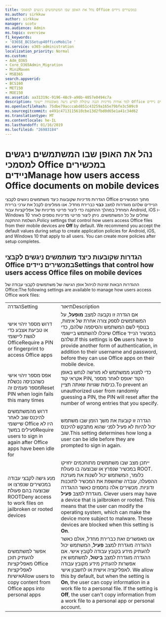 ```yaml
---
title: נהל את האופן שבו המשתמשים ניגשים למסמכי Office במכשירים ניידים
ms.author: sirkkuw
author: sirkkuw
manager: scotv
ms.audience: Admin
ms.topic: overview
f1_keywords:
- 'O365E_BCSSetup4OfficeMobile '
ms.service: o365-administration
localization_priority: Normal
ms.custom:
- Adm_O365
- Core_O365Admin_Migration
- MiniMaven
- MSB365
search.appverid:
- BCS160
- MET150
- MOE150
ms.assetid: aa31319c-9196-48c9-a90b-4057e0494c7a
description: למד אודות מדיניות הגנה שיכולה לסייע גישה מאובטחת יישומי Office ממכשירים ניידים.
ms.openlocfilehash: 75dbe79acccabd851c43259a165e79bfe3c509c0
ms.sourcegitcommit: e491c4713115610cbe13d2fbd0d65e1a41c34d62
ms.translationtype: MT
ms.contentlocale: he-IL
ms.lasthandoff: 01/16/2019
ms.locfileid: "26983184"
---
```

# <a name="manage-how-users-access-office-documents-on-mobile-devices"></a><span data-ttu-id="166e7-103">נהל את האופן שבו המשתמשים ניגשים למסמכי Office במכשירים ניידים</span><span class="sxs-lookup"><span data-stu-id="166e7-103">Manage how users access Office documents on mobile devices</span></span>

 <span data-ttu-id="166e7-p101">הגדרות מדיניות שקובעות כיצד משתמשים ניגשים לקבצי Office מתוך המכשירים הניידים שלהם מוגדרות למצב **כבוי** כברירת מחדל. אנו ממליצים לקבל את ערכי ברירת המחדל במהלך ההתקנה כדי ליצור פריטי מדיניות של אפליקציות עבור Android,‏ iOS ו- Windows 10 שחלים על כל המשתמשים. ניתן ליצור פריטי מדיניות נוספים לאחר השלמת ההתקנה.</span><span class="sxs-lookup"><span data-stu-id="166e7-p101">Policy settings that control how users access Office files from their mobile devices are **Off** by default. We recommend you accept the default values during setup to create application policies for Android, iOS, and Windows 10 that apply to all users. You can create more policies after setup completes.</span></span> 
  
## <a name="settings-that-control-how-users-access-office-files-on-mobile-devices"></a><span data-ttu-id="166e7-107">הגדרות שקובעות כיצד משתמשים ניגשים לקבצי Office במכשירים ניידים</span><span class="sxs-lookup"><span data-stu-id="166e7-107">Settings that control how users access Office files on mobile devices</span></span>

<span data-ttu-id="166e7-108">ההגדרות הבאות זמינות לניהול אופן הגישה של משתמשים לקבצי עבודה של Office:</span><span class="sxs-lookup"><span data-stu-id="166e7-108">The following settings are available to manage how users access Office work files:</span></span>
  
|||
|:-----|:-----|
|<span data-ttu-id="166e7-109">הגדרה</span><span class="sxs-lookup"><span data-stu-id="166e7-109">Setting</span></span>  <br/> |<span data-ttu-id="166e7-110">תיאור</span><span class="sxs-lookup"><span data-stu-id="166e7-110">Description</span></span>  <br/> |
|<span data-ttu-id="166e7-111">דרוש מספר זיהוי אישי או טביעת אצבע כדי לגשת ליישומי Office</span><span class="sxs-lookup"><span data-stu-id="166e7-111">Require a PIN or fingerprint to access Office apps</span></span>  <br/> |<span data-ttu-id="166e7-112">אם הגדרה זו נקבעה למצב **מופעל**, על המשתמשים לספק צורה אחרת של אימות, בנוסף לשם המשתמש והסיסמה שלהם, כדי שיוכלו להשתמש ביישומי Office במכשיר הנייד שלהם.</span><span class="sxs-lookup"><span data-stu-id="166e7-112">If this settings is **On** users have to provide another form of authentication, in addition to their username and password, before they can use Office apps on their mobile device.</span></span>  <br/> |
|<span data-ttu-id="166e7-113">אפס מספר זיהוי אישי כשהכניסה נכשלת מספר פעמים זה</span><span class="sxs-lookup"><span data-stu-id="166e7-113">Reset PIN when login fails this many times</span></span>  <br/> |<span data-ttu-id="166e7-114">כדי למנוע ממשתמש לא מורשה לנחש באופן אקראי קוד PIN, הקוד יאופס לאחר מספר כניסות שגויות שאתה תציין.</span><span class="sxs-lookup"><span data-stu-id="166e7-114">To prevent an unauthorized user from randomly guessing a PIN, the PIN will reset after the number of wrong entries that you specify.</span></span>  <br/> |
|<span data-ttu-id="166e7-115">דרוש מהמשתמשים להיכנס שוב לאחר שיישומי Office היו לא פעילים במשך</span><span class="sxs-lookup"><span data-stu-id="166e7-115">Require users to sign in again after Office apps have been idle for</span></span>  <br/> |<span data-ttu-id="166e7-116">הגדרה זו קובעת את משך הזמן שבו משתמש יכול להיות לא פעיל לפני שהוא מתבקש להיכנס שוב.</span><span class="sxs-lookup"><span data-stu-id="166e7-116">This setting determines how long a user can be idle before they are prompted to sign in again.</span></span>  <br/> |
|<span data-ttu-id="166e7-117">מנע גישה לקבצי עבודה במכשירים שנפרצו או שבוצעה בהם פעולת ROOT</span><span class="sxs-lookup"><span data-stu-id="166e7-117">Deny access to work files on jailbroken or rooted devices</span></span>  <br/> |<span data-ttu-id="166e7-p102">ייתכן מצב שבו משתמשים מתוחכמים יחזיקו במכשיר שנפרץ או שבוצעה בו פעולת ROOT. כלומר, המשתמש יכול לשנות את מערכת ההפעלה, עובדה שחושפת את המכשיר לתוכנות זדוניות. מכשירים אלה נחסמים כאשר ההגדרה מוגדרת למצב **פעיל**.  </span><span class="sxs-lookup"><span data-stu-id="166e7-p102">Clever users may have a device that is jailbroken or rooted. This means that the user can modify the operating system, which can make the device more subject to malware. These devices are blocked when this setting is **On**.  </span></span><br/> |
|<span data-ttu-id="166e7-121">אפשר למשתמשים להעתיק תוכן מאפליקציות Office לאפליקציות אישיות</span><span class="sxs-lookup"><span data-stu-id="166e7-121">Allow users to copy content from Office apps into personal apps</span></span>  <br/> |<span data-ttu-id="166e7-p103">אנו מאפשרים זאת כברירת מחדל, אולם כאשר ההגדרה מוגדרת למצב **פעיל**, המשתמש יכול להעתיק מידע בקובץ עבודה לקובץ אישי. אם ההגדרה מוגדרת למצב **ביטול**, למשתמש אין אפשרות להעתיק מידע מקובץ עבודה לאפליקציה אישית או לחשבון אישי.  </span><span class="sxs-lookup"><span data-stu-id="166e7-p103">We allow this by default, but when the setting is **On**, the user can copy information in a work file to a personal file. If the setting is **Off**, the user can't copy information from a work file to a personal app or personal account.  </span></span><br/> |
   

